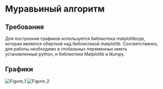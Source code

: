 # Муравьиный алгоритм
## Требования
Для построения графиков используется библиотека matplotlibcpp, которая является оберткой над библиотекой matplotlib. Соответственно, для работы необходимо в глобальных переменных иметь установленный python, и библиотеки Matplotlib и Numpy.
## Графики
![Figure_1](https://github.com/user-attachments/assets/234af206-f88f-4b15-a020-e88155d5265d)
![Figure_2](https://github.com/user-attachments/assets/d4385b7b-bc2c-4562-bcc6-423f385a842d)
